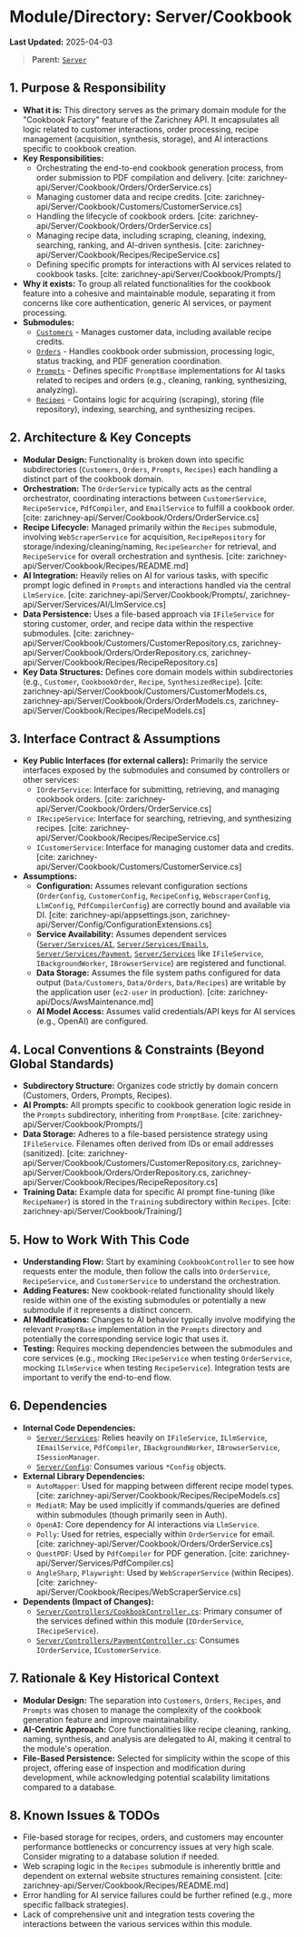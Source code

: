 # Module/Directory: Server/Cookbook

**Last Updated:** 2025-04-03

> **Parent:** [`Server`](../README.md)

## 1. Purpose & Responsibility

* **What it is:** This directory serves as the primary domain module for the "Cookbook Factory" feature of the Zarichney API. It encapsulates all logic related to customer interactions, order processing, recipe management (acquisition, synthesis, storage), and AI interactions specific to cookbook creation.
* **Key Responsibilities:**
    * Orchestrating the end-to-end cookbook generation process, from order submission to PDF compilation and delivery. [cite: zarichney-api/Server/Cookbook/Orders/OrderService.cs]
    * Managing customer data and recipe credits. [cite: zarichney-api/Server/Cookbook/Customers/CustomerService.cs]
    * Handling the lifecycle of cookbook orders. [cite: zarichney-api/Server/Cookbook/Orders/OrderService.cs]
    * Managing recipe data, including scraping, cleaning, indexing, searching, ranking, and AI-driven synthesis. [cite: zarichney-api/Server/Cookbook/Recipes/RecipeService.cs]
    * Defining specific prompts for interactions with AI services related to cookbook tasks. [cite: zarichney-api/Server/Cookbook/Prompts/]
* **Why it exists:** To group all related functionalities for the cookbook feature into a cohesive and maintainable module, separating it from concerns like core authentication, generic AI services, or payment processing.
* **Submodules:**
    * [`Customers`](./Customers/README.md) - Manages customer data, including available recipe credits.
    * [`Orders`](./Orders/README.md) - Handles cookbook order submission, processing logic, status tracking, and PDF generation coordination.
    * [`Prompts`](./Prompts/README.md) - Defines specific `PromptBase` implementations for AI tasks related to recipes and orders (e.g., cleaning, ranking, synthesizing, analyzing).
    * [`Recipes`](./Recipes/README.md) - Contains logic for acquiring (scraping), storing (file repository), indexing, searching, and synthesizing recipes.

## 2. Architecture & Key Concepts

* **Modular Design:** Functionality is broken down into specific subdirectories (`Customers`, `Orders`, `Prompts`, `Recipes`) each handling a distinct part of the cookbook domain.
* **Orchestration:** The `OrderService` typically acts as the central orchestrator, coordinating interactions between `CustomerService`, `RecipeService`, `PdfCompiler`, and `EmailService` to fulfill a cookbook order. [cite: zarichney-api/Server/Cookbook/Orders/OrderService.cs]
* **Recipe Lifecycle:** Managed primarily within the `Recipes` submodule, involving `WebScraperService` for acquisition, `RecipeRepository` for storage/indexing/cleaning/naming, `RecipeSearcher` for retrieval, and `RecipeService` for overall orchestration and synthesis. [cite: zarichney-api/Server/Cookbook/Recipes/README.md]
* **AI Integration:** Heavily relies on AI for various tasks, with specific prompt logic defined in `Prompts` and interactions handled via the central `LlmService`. [cite: zarichney-api/Server/Cookbook/Prompts/, zarichney-api/Server/Services/AI/LlmService.cs]
* **Data Persistence:** Uses a file-based approach via `IFileService` for storing customer, order, and recipe data within the respective submodules. [cite: zarichney-api/Server/Cookbook/Customers/CustomerRepository.cs, zarichney-api/Server/Cookbook/Orders/OrderRepository.cs, zarichney-api/Server/Cookbook/Recipes/RecipeRepository.cs]
* **Key Data Structures:** Defines core domain models within subdirectories (e.g., `Customer`, `CookbookOrder`, `Recipe`, `SynthesizedRecipe`). [cite: zarichney-api/Server/Cookbook/Customers/CustomerModels.cs, zarichney-api/Server/Cookbook/Orders/OrderModels.cs, zarichney-api/Server/Cookbook/Recipes/RecipeModels.cs]

## 3. Interface Contract & Assumptions

* **Key Public Interfaces (for external callers):** Primarily the service interfaces exposed by the submodules and consumed by controllers or other services:
    * `IOrderService`: Interface for submitting, retrieving, and managing cookbook orders. [cite: zarichney-api/Server/Cookbook/Orders/OrderService.cs]
    * `IRecipeService`: Interface for searching, retrieving, and synthesizing recipes. [cite: zarichney-api/Server/Cookbook/Recipes/RecipeService.cs]
    * `ICustomerService`: Interface for managing customer data and credits. [cite: zarichney-api/Server/Cookbook/Customers/CustomerService.cs]
* **Assumptions:**
    * **Configuration:** Assumes relevant configuration sections (`OrderConfig`, `CustomerConfig`, `RecipeConfig`, `WebscraperConfig`, `LlmConfig`, `PdfCompilerConfig`) are correctly bound and available via DI. [cite: zarichney-api/appsettings.json, zarichney-api/Server/Config/ConfigurationExtensions.cs]
    * **Service Availability:** Assumes dependent services ([`Server/Services/AI`](../../Services/AI/README.md), [`Server/Services/Emails`](../../Services/Emails/README.md), [`Server/Services/Payment`](../../Services/Payment/README.md), [`Server/Services`](../../Services/README.md) like `IFileService`, `IBackgroundWorker`, `IBrowserService`) are registered and functional.
    * **Data Storage:** Assumes the file system paths configured for data output (`Data/Customers`, `Data/Orders`, `Data/Recipes`) are writable by the application user (`ec2-user` in production). [cite: zarichney-api/Docs/AwsMaintenance.md]
    * **AI Model Access:** Assumes valid credentials/API keys for AI services (e.g., OpenAI) are configured.

## 4. Local Conventions & Constraints (Beyond Global Standards)

* **Subdirectory Structure:** Organizes code strictly by domain concern (Customers, Orders, Prompts, Recipes).
* **AI Prompts:** All prompts specific to cookbook generation logic reside in the `Prompts` subdirectory, inheriting from `PromptBase`. [cite: zarichney-api/Server/Cookbook/Prompts/]
* **Data Storage:** Adheres to a file-based persistence strategy using `IFileService`. Filenames often derived from IDs or email addresses (sanitized). [cite: zarichney-api/Server/Cookbook/Customers/CustomerRepository.cs, zarichney-api/Server/Cookbook/Orders/OrderRepository.cs, zarichney-api/Server/Cookbook/Recipes/RecipeRepository.cs]
* **Training Data:** Example data for specific AI prompt fine-tuning (like `RecipeNamer`) is stored in the `Training` subdirectory within `Recipes`. [cite: zarichney-api/Server/Cookbook/Training/]

## 5. How to Work With This Code

* **Understanding Flow:** Start by examining `CookbookController` to see how requests enter the module, then follow the calls into `OrderService`, `RecipeService`, and `CustomerService` to understand the orchestration.
* **Adding Features:** New cookbook-related functionality should likely reside within one of the existing submodules or potentially a new submodule if it represents a distinct concern.
* **AI Modifications:** Changes to AI behavior typically involve modifying the relevant `PromptBase` implementation in the `Prompts` directory and potentially the corresponding service logic that uses it.
* **Testing:** Requires mocking dependencies between the submodules and core services (e.g., mocking `IRecipeService` when testing `OrderService`, mocking `ILlmService` when testing `RecipeService`). Integration tests are important to verify the end-to-end flow.

## 6. Dependencies

* **Internal Code Dependencies:**
    * [`Server/Services`](../../Services/README.md): Relies heavily on `IFileService`, `ILlmService`, `IEmailService`, `PdfCompiler`, `IBackgroundWorker`, `IBrowserService`, `ISessionManager`.
    * [`Server/Config`](../../Config/README.md): Consumes various `*Config` objects.
* **External Library Dependencies:**
    * `AutoMapper`: Used for mapping between different recipe model types. [cite: zarichney-api/Server/Cookbook/Recipes/RecipeModels.cs]
    * `MediatR`: May be used implicitly if commands/queries are defined within submodules (though primarily seen in Auth).
    * `OpenAI`: Core dependency for AI interactions via `LlmService`.
    * `Polly`: Used for retries, especially within `OrderService` for email. [cite: zarichney-api/Server/Cookbook/Orders/OrderService.cs]
    * `QuestPDF`: Used by `PdfCompiler` for PDF generation. [cite: zarichney-api/Server/Services/PdfCompiler.cs]
    * `AngleSharp`, `Playwright`: Used by `WebScraperService` (within Recipes). [cite: zarichney-api/Server/Cookbook/Recipes/WebScraperService.cs]
* **Dependents (Impact of Changes):**
    * [`Server/Controllers/CookbookController.cs`](../../Controllers/CookbookController.cs): Primary consumer of the services defined within this module (`IOrderService`, `IRecipeService`).
    * [`Server/Controllers/PaymentController.cs`](../../Controllers/PaymentController.cs): Consumes `IOrderService`, `ICustomerService`.

## 7. Rationale & Key Historical Context

* **Modular Design:** The separation into `Customers`, `Orders`, `Recipes`, and `Prompts` was chosen to manage the complexity of the cookbook generation feature and improve maintainability.
* **AI-Centric Approach:** Core functionalities like recipe cleaning, ranking, naming, synthesis, and analysis are delegated to AI, making it central to the module's operation.
* **File-Based Persistence:** Selected for simplicity within the scope of this project, offering ease of inspection and modification during development, while acknowledging potential scalability limitations compared to a database.

## 8. Known Issues & TODOs

* File-based storage for recipes, orders, and customers may encounter performance bottlenecks or concurrency issues at very high scale. Consider migrating to a database solution if needed.
* Web scraping logic in the `Recipes` submodule is inherently brittle and dependent on external website structures remaining consistent. [cite: zarichney-api/Server/Cookbook/Recipes/README.md]
* Error handling for AI service failures could be further refined (e.g., more specific fallback strategies).
* Lack of comprehensive unit and integration tests covering the interactions between the various services within this module.